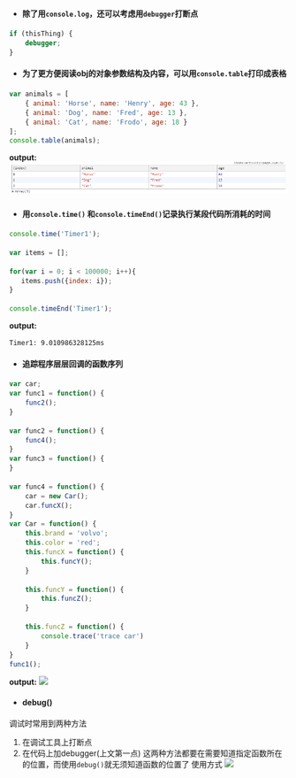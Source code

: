 - #### 除了用```console.log```，还可以考虑用```debugger```打断点
```js
if (thisThing) {
    debugger;
}
```

- #### 为了更方便阅读obj的对象参数结构及内容，可以用```console.table```打印成表格
```js
var animals = [
    { animal: 'Horse', name: 'Henry', age: 43 },
    { animal: 'Dog', name: 'Fred', age: 13 },
    { animal: 'Cat', name: 'Frodo', age: 18 }
];
console.table(animals);
```
**output:**
![](https://github.com/cxiling/nodejs/blob/master/imgs/O%5BW_ZM%24QWR~M_2PN80AEXWA.png)

- #### 用```console.time()``` 和```console.timeEnd()```记录执行某段代码所消耗的时间
```js
console.time('Timer1');
 
var items = [];
 
for(var i = 0; i < 100000; i++){
   items.push({index: i});
}
 
console.timeEnd('Timer1');
```
**output:**
```
Timer1: 9.010986328125ms
```

- #### 追踪程序层层回调的函数序列
```js
var car;
var func1 = function() {
    func2();
}

var func2 = function() {
    func4();
}
var func3 = function() {
}

var func4 = function() {
    car = new Car();
    car.funcX();
}
var Car = function() {
    this.brand = 'volvo';
    this.color = 'red';
    this.funcX = function() {
        this.funcY();
    }

    this.funcY = function() {
        this.funcZ();
    }

    this.funcZ = function() {
        console.trace('trace car')
    }
}
func1();
```
**output:**
![]('https://github.com/cxiling/nodejs/blob/master/imgs/O%5BW_ZM%24QWR~M_2PN80AEXWA.png')

- #### debug()
调试时常用到两种方法
1. 在调试工具上打断点
2. 在代码上加debugger(上文第一点)
这两种方法都要在需要知道指定函数所在的位置，而使用```debug()```就无须知道函数的位置了
使用方式
![]('https://github.com/cxiling/nodejs/blob/master/imgs/O%5BW_ZM%24QWR~M_2PN80AEXWA.png')

